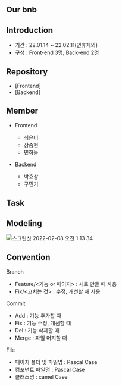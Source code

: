 Our bnb
---

Introduction
---


- 기간 : 22.01.14 ~ 22.02.11(연휴제외)
- 구성 : Front-end 3명, Back-end 2명

Repository
---
- [Frontend]
- [Backend]

Member
---
- Frontend
  - 최은비
  - 장종현
  - 민하늘

- Backend
  - 박효상
  - 구민기

Task
---


Modeling
---
![스크린샷 2022-02-08 오전 1 13 34](https://user-images.githubusercontent.com/70682567/152827078-4d136f7d-5e38-48b1-90b4-95824b682d28.png)

Convention
------
Branch
- Feature/<기능 or 페이지> : 새로 만들 때 사용
- Fix/<고치는 것> : 수정, 개선할 때 사용

Commit
- Add : 기능 추가할 때
- Fix : 기능 수정, 개선할 때
- Del : 기능 삭제할 때
- Merge : 파일 머지할 때

File
- 페이지 폴더 및 파일명 : Pascal Case
- 컴포넌트 파일명 : Pascal Case
- 클래스명 : camel Case 
